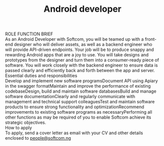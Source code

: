 ---
title:              Android developer
location:           Lagos, Nigeria
department:         Engineering
subunit:            Mobile
featured_image:     https://res.cloudinary.com/softcomux/image/upload/f_auto,q_auto/v1533917920/sfc/headers/opening-header.jpg
image_description:
body: |-
    #### ROLE FUNCTION BRIEF
    As an Android Developer with Softcom, you will be teamed up with a front-end designer who will deliver assets, as well as a backend engineer who will provide API-driven endpoints. Your job will be to produce snappy and rewarding Android apps that are a joy to use. You will take designs and prototypes from the designer and turn them into a consumer-ready piece of software. You will work closely with the backend engineer to ensure data is passed clearly and efficiently back and forth between the app and server. 

    #### Essential duties and responsibilities
    1. Develop and implement new software programs
    2. Document API using Apiary in the swagger format
    3. Maintain and improve the performance of existing codebase
    4. Design, build and maintain software databases
    5. Build and manage software documentation
    6. Clearly and regularly communicate with management and technical support colleagues
    7. Test and maintain software products to ensure strong functionality and optimization
    8. Recommend improvements to existing software programs as necessary
    9. Performing all other functions as may be required of you to enable Softcom achieve its strategic objectives.

    #### How to apply
    To apply, send a cover letter as email with your CV and other details enclosed to [people@softcom.ng](//mailto:people@softcom.ng)
---
